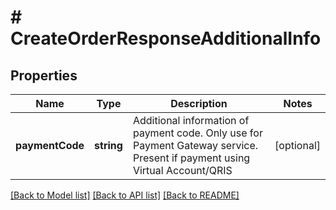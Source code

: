 # # CreateOrderResponseAdditionalInfo

## Properties

Name | Type | Description | Notes
------------ | ------------- | ------------- | -------------
**paymentCode** | **string** | Additional information of payment code. Only use for Payment Gateway service. Present if payment using Virtual Account/QRIS | [optional]

[[Back to Model list]](../../README.md#models) [[Back to API list]](../../README.md#endpoints) [[Back to README]](../../README.md)
